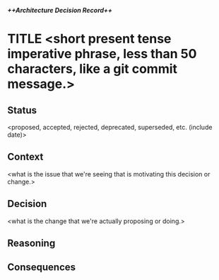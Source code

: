[//]: # (Adapted from Michael Nygard's Template : https://github.com/joelparkerhenderson/architecture_decision_record/blob/master/adr_template_by_michael_nygard.md)

***++Architecture Decision Record++***

# TITLE <short present tense imperative phrase, less than 50 characters, like a git commit message.>

## Status

<proposed, accepted, rejected, deprecated, superseded, etc. (include date)>

## Context

<what is the issue that we're seeing that is motivating this decision or change.>

## Decision

<what is the change that we're actually proposing or doing.>

## Reasoning

<what is the reason behind choosing this option instead of another.>

## Consequences

<what becomes easier or more difficult to do because of this change.>
